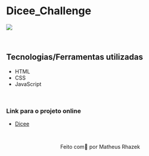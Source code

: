 # Dicee_Challenge
<img src="https://user-images.githubusercontent.com/50714597/158905371-e1a43c37-e760-48d1-aa82-f8e4bfbf2ec5.png" align="center" />

&nbsp;

## Tecnologias/Ferramentas utilizadas

* HTML
* CSS
* JavaScript

&nbsp;

### Link para o projeto online
* [Dicee](https://rhazek.github.io/Dicee_Challenge/)

&nbsp;

<p align="center">Feito com💙 por Matheus Rhazek</p>
